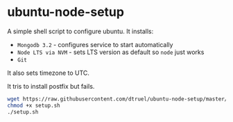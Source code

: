 # ubuntu-node-setup
A simple shell script to configure ubuntu. It installs:

- `Mongodb 3.2` - configures service to start automatically
- `Node LTS via NVM` - sets LTS version as default so `node` just works
- `Git`

It also sets timezone to UTC.

It tris to install postfix but fails.


```bash
wget https://raw.githubusercontent.com/dtruel/ubuntu-node-setup/master/setup.sh
chmod +x setup.sh
./setup.sh
```
